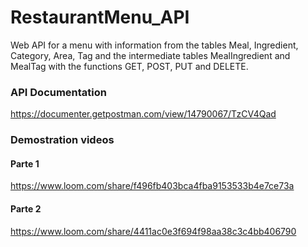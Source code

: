 # RestaurantMenu_API

Web API for a menu with information from the tables Meal, Ingredient, Category, Area, Tag and the intermediate tables MealIngredient and MealTag with the functions GET, POST, PUT and DELETE.

### API Documentation

https://documenter.getpostman.com/view/14790067/TzCV4Qad

### Demostration videos

#### Parte 1

https://www.loom.com/share/f496fb403bca4fba9153533b4e7ce73a

#### Parte 2

https://www.loom.com/share/4411ac0e3f694f98aa38c3c4bb406790


